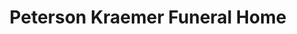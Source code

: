 ---
title: "Peterson Kraemer Funeral Home"
url: /wausau/peterson-kraemer-funeral-home/
shop: Bestattungen
---